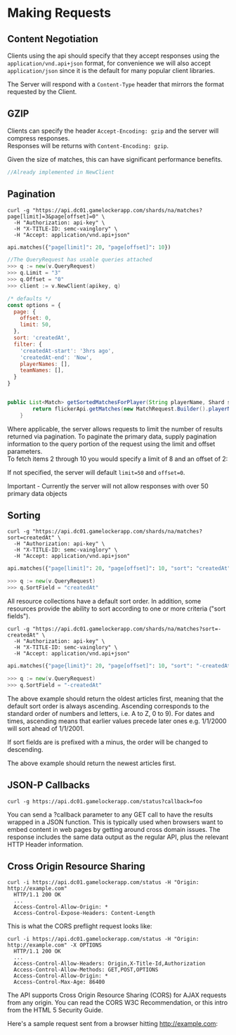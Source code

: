 # Making Requests

## Content Negotiation

Clients using the api should specify that they accept responses using the
`application/vnd.api+json` format, for convenience we will also accept `application/json`
since it is the default for many popular client libraries.

The Server will respond with a `Content-Type` header that mirrors the format
requested by the Client.

## GZIP

Clients can specify the header `Accept-Encoding: gzip` and the server will compress responses.  
Responses will be returns with `Content-Encoding: gzip`.

Given the size of matches, this can have significant performance benefits.

```go
//Already implemented in NewClient
```


## Pagination

```shell
curl -g "https://api.dc01.gamelockerapp.com/shards/na/matches?page[limit]=3&page[offset]=0" \
  -H "Authorization: api-key" \
  -H "X-TITLE-ID: semc-vainglory" \
  -H "Accept: application/vnd.api+json"
```

```python
api.matches({"page[limit]": 20, "page[offset]": 10})
```

```go
//The QueryRequest has usable queries attached
>>> q := new(v.QueryRequest)
>>> q.Limit = "3"
>>> q.Offset = "0"
>>> client := v.NewClient(apikey, q)
```

```javascript
/* defaults */
const options = {
  page: {
    offset: 0,
    limit: 50,
  },
  sort: 'createdAt',
  filter: {
    'createdAt-start': '3hrs ago',
    'createdAt-end': 'Now',
    playerNames: [],
    teamNames: [],
  }
}
```
```java

public List<Match> getSortedMatchesForPlayer(String playerName, Shard shard) {
        return flickerApi.getMatches(new MatchRequest.Builder().playerName(playerName).shard(shard).sortField("-createdAt").build());
    }

```

Where applicable, the server allows requests to limit the number of results
returned via pagination. To paginate the primary data, supply pagination information
to the query portion of the request using the limit and offset parameters.  
To fetch items 2 through 10 you would specify a limit of 8 and an offset of 2:


If not specified, the server will default `limit=50` and `offset=0`.

<aside class="warning">
Important - Currently the server will not allow responses with over 50 primary data objects
</aside>

## Sorting

```shell
curl -g "https://api.dc01.gamelockerapp.com/shards/na/matches?sort=createdAt" \
  -H "Authorization: api-key" \
  -H "X-TITLE-ID: semc-vainglory" \
  -H "Accept: application/vnd.api+json"
```
```python
api.matches({"page[limit]": 20, "page[offset]": 10, "sort": "createdAt"})
```

```go
>>> q := new(v.QueryRequest)
>>> q.SortField = "createdAt"
```

All resource collections have a default sort order.  In addition, some resources
provide the ability to sort according to one or more criteria ("sort fields").

```shell
curl -g "https://api.dc01.gamelockerapp.com/shards/na/matches?sort=-createdAt" \
  -H "Authorization: api-key" \
  -H "X-TITLE-ID: semc-vainglory" \
  -H "Accept: application/vnd.api+json"
```
```python
api.matches({"page{limit}": 20, "page[offset]": 10, "sort": "-createdAt"})
```

```go
>>> q := new(v.QueryRequest)
>>> q.SortField = "-createdAt"
```

The above example should return the oldest articles first, meaning that
the default sort order is always ascending. Ascending corresponds to the
standard order of numbers and letters, i.e. A to Z, 0 to 9).  For dates and times,
ascending means that earlier values precede later ones e.g. 1/1/2000 will sort
ahead of 1/1/2001.

If sort fields are is prefixed with a minus, the order will be changed to descending.

The above example should return the newest articles first.

## JSON-P Callbacks

```shell
curl -g https://api.dc01.gamelockerapp.com/status?callback=foo
```

You can send a ?callback parameter to any GET call to have the results wrapped in a JSON function. This is typically used when browsers want to embed content in web pages by getting around cross domain issues. The response includes the same data output as the regular API, plus the relevant HTTP Header information.


## Cross Origin Resource Sharing

```shell
curl -i https://api.dc01.gamelockerapp.com/status -H "Origin: http://example.com"
  HTTP/1.1 200 OK
  ...
  Access-Control-Allow-Origin: *
  Access-Control-Expose-Headers: Content-Length
```
This is what the CORS preflight request looks like:

```shell
curl -i https://api.dc01.gamelockerapp.com/status -H "Origin: http://example.com" -X OPTIONS
  HTTP/1.1 200 OK
  ...
  Access-Control-Allow-Headers: Origin,X-Title-Id,Authorization
  Access-Control-Allow-Methods: GET,POST,OPTIONS
  Access-Control-Allow-Origin: *
  Access-Control-Max-Age: 86400
```

The API supports Cross Origin Resource Sharing (CORS) for AJAX requests from any origin.
You can read the CORS W3C Recommendation, or this intro from the HTML 5 Security Guide.

Here's a sample request sent from a browser hitting http://example.com:
